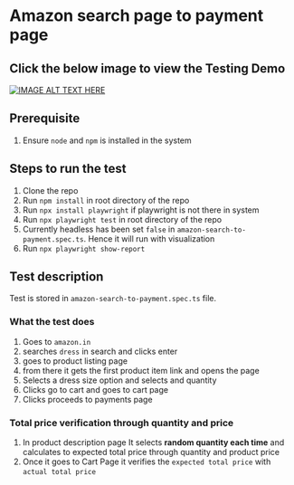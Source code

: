 # Amazon search page to payment page

## Click the below image to view the Testing Demo  
[![IMAGE ALT TEXT HERE](https://img.youtube.com/vi/QLGNWdpGCRI/0.jpg)](https://www.youtube.com/watch?v=QLGNWdpGCRI&ab_channel=JananiElangovan)


## Prerequisite
1. Ensure `node` and `npm` is installed in the system

## Steps to run the test 

1. Clone the repo
2. Run `npm install` in root directory of the repo
3. Run `npx install playwright` if playwright is not there in system
4. Run `npx playwright test` in root directory of the repo
5. Currently headless has been set `false` in `amazon-search-to-payment.spec.ts`. Hence it will run with visualization
6. Run `npx playwright show-report`

## Test description

Test is stored in `amazon-search-to-payment.spec.ts` file.

### What the test does

1. Goes to `amazon.in`
2. searches `dress` in search and clicks enter
3. goes to product listing page
4. from there it gets the first product item link and opens the page 
5. Selects a dress size option and selects and quantity
6. Clicks go to cart and goes to cart page 
7. Clicks proceeds to payments page

### Total price verification through quantity and price

1. In product description page It selects **random quantity each time** and calculates to expected total price through quantity and product price
2. Once it goes to Cart Page it verifies the `expected total price` with `actual total price`
